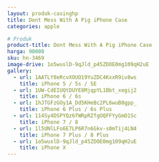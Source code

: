 ```yaml
---
layout: produk-casinghp
title: Dont Mess With A Pig iPhone Case
categories: apple

# Produk
product-title: Dont Mess With A Pig iPhone Case
harga: 90000
sku: hn-3469
image-drive: 1o5wuslD-9qJld_p45ZDOE0mg109qH2uE
gallery:
  - url: 1AATLY8eRcvXOUO19YuZDC4KxxR9iv8ws
    title: iPhone 5 / 5s / SE
  - url: 1UW-CdEIUQtDUYE8MjqpYL1Bbt_xegij2
    title: iPhone 6 / 6s
  - url: 1hJTGFzGOy1A_Dd5KHeBc2PL6wuB8gpp_
    title: iPhone 6 Plus / 6s Plus
  - url: 114Sy4DSPYQz6fWRpRZfgOQFFYyGmO1Sc
    title: iPhone 7 / 8
  - url: 1l5UNlLFo6E7LP6R7n6Gkv-s0mTij4LN4
    title: iPhone 7 Plus / 8 Plus
  - url: 1o5wuslD-9qJld_p45ZDOE0mg109qH2uE
    title: iPhone X
---
```

